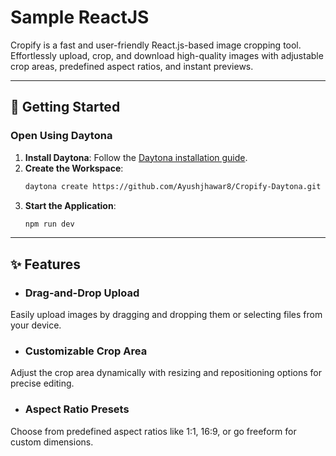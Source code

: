 # Sample ReactJS

Cropify is a fast and user-friendly React.js-based image cropping tool. Effortlessly upload, crop, and download high-quality images with adjustable crop areas, predefined aspect ratios, and instant previews.

---

## 🚀 Getting Started  

### Open Using Daytona  

1. **Install Daytona**: Follow the [Daytona installation guide](https://www.daytona.io/docs/installation/installation/).  
2. **Create the Workspace**:  
   ```bash  
   daytona create https://github.com/Ayushjhawar8/Cropify-Daytona.git 
   ```  
3. **Start the Application**:  
   ```bash  
   npm run dev
   ```  
   
---

## ✨ Features

- ### **Drag-and-Drop Upload**  
Easily upload images by dragging and dropping them or selecting files from your device.

- ### **Customizable Crop Area**  
Adjust the crop area dynamically with resizing and repositioning options for precise editing.

- ### **Aspect Ratio Presets**  
Choose from predefined aspect ratios like 1:1, 16:9, or go freeform for custom dimensions.


